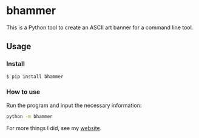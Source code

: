 # bhammer

This is a Python tool to create an ASCII art banner for a command line tool.

## Usage
### Install

``` sh
$ pip install bhammer
```
### How to use
Run the program and input the necessary information:
```sh
python -m bhammer
```

For more things I did, see my [website](https://www.noxtal.com).
